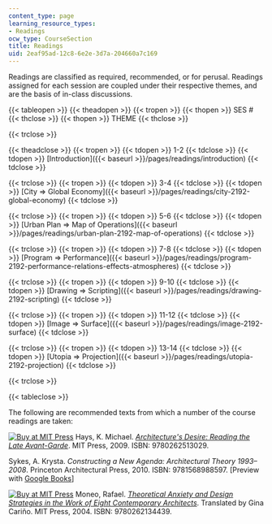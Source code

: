```yaml
---
content_type: page
learning_resource_types:
- Readings
ocw_type: CourseSection
title: Readings
uid: 2eaf95ad-12c8-6e2e-3d7a-204660a7c169
---
```


Readings are classified as required, recommended, or for perusal. Readings assigned for each session are coupled under their respective themes, and are the basis of in-class discussions.

{{< tableopen >}}
{{< theadopen >}}
{{< tropen >}}
{{< thopen >}}
SES #
{{< thclose >}}
{{< thopen >}}
THEME
{{< thclose >}}

{{< trclose >}}

{{< theadclose >}}
{{< tropen >}}
{{< tdopen >}}
1-2
{{< tdclose >}}
{{< tdopen >}}
[Introduction]({{< baseurl >}}/pages/readings/introduction)
{{< tdclose >}}

{{< trclose >}}
{{< tropen >}}
{{< tdopen >}}
3-4
{{< tdclose >}}
{{< tdopen >}}
[City ⇒ Global Economy]({{< baseurl >}}/pages/readings/city-2192-global-economy)
{{< tdclose >}}

{{< trclose >}}
{{< tropen >}}
{{< tdopen >}}
5-6
{{< tdclose >}}
{{< tdopen >}}
[Urban Plan ⇒ Map of Operations]({{< baseurl >}}/pages/readings/urban-plan-2192-map-of-operations)
{{< tdclose >}}

{{< trclose >}}
{{< tropen >}}
{{< tdopen >}}
7-8
{{< tdclose >}}
{{< tdopen >}}
[Program ⇒ Performance]({{< baseurl >}}/pages/readings/program-2192-performance-relations-effects-atmospheres)
{{< tdclose >}}

{{< trclose >}}
{{< tropen >}}
{{< tdopen >}}
9-10
{{< tdclose >}}
{{< tdopen >}}
[Drawing ⇒ Scripting]({{< baseurl >}}/pages/readings/drawing-2192-scripting)
{{< tdclose >}}

{{< trclose >}}
{{< tropen >}}
{{< tdopen >}}
11-12
{{< tdclose >}}
{{< tdopen >}}
[Image ⇒ Surface]({{< baseurl >}}/pages/readings/image-2192-surface)
{{< tdclose >}}

{{< trclose >}}
{{< tropen >}}
{{< tdopen >}}
13-14
{{< tdclose >}}
{{< tdopen >}}
[Utopia ⇒ Projection]({{< baseurl >}}/pages/readings/utopia-2192-projection)
{{< tdclose >}}

{{< trclose >}}

{{< tableclose >}}

The following are recommended texts from which a number of the course readings are taken:

[![Buy at MIT Press](/images/mp_logo.gif)](https://mitpress.mit.edu/9780262513029) Hays, K. Michael. [_Architecture's Desire: Reading the Late Avant-Garde_](https://mitpress.mit.edu/9780262513029). MIT Press, 2009. ISBN: 9780262513029.

Sykes, A. Krysta. _Constructing a New Agenda: Architectural Theory 1993–2008_. Princeton Architectural Press, 2010. ISBN: 9781568988597. \[Preview with [Google Books](http://books.google.com/books?id=rMwnB8LLdj4C&pg=PAfrontpage#v=onepage)\]

[![Buy at MIT Press](/images/mp_logo.gif)](https://mitpress.mit.edu/9780262134439) Moneo, Rafael. [_Theoretical Anxiety and Design Strategies in the Work of Eight Contemporary Architects_](https://mitpress.mit.edu/9780262134439). Translated by Gina Cariño. MIT Press, 2004. ISBN: 9780262134439.